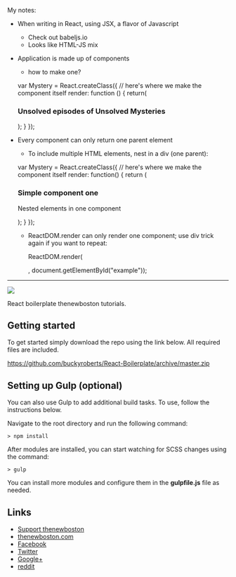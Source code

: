 My notes:

- When writing in React, using JSX, a flavor of Javascript
    - Check out babeljs.io
    - Looks like HTML-JS mix

- Application is made up of components
    - how to make one?

    var Mystery = React.createClass({
          // here's where we make the component itself
          render: function () {
              return(<h3>Unsolved episodes of Unsolved Mysteries</h3>);
          }
      });

- Every component can only return one parent element
    - To include multiple HTML elements, nest in a div (one parent):

    var Mystery = React.createClass({
        // here's where we make the component itself
        render: function() {
          return (
            <div>
              <h3>Simple component one</h3>
              <p>Nested elements in one component</p>
            </div>
          );
        }
      });

    - ReactDOM.render can only render one component; use div trick again if you want to repeat:

        ReactDOM.render(<div>
        <Mystery />
        <Mystery />
        <Mystery />
        </div>, document.getElementById("example"));


*************************************************


![](http://i.imgur.com/5Bqs5zi.png)

React boilerplate thenewboston tutorials.

## Getting started

To get started simply download the repo using the link below. All required files are included.

https://github.com/buckyroberts/React-Boilerplate/archive/master.zip

## Setting up Gulp (optional)

You can also use Gulp to add additional build tasks. To use, follow the instructions below.

Navigate to the root directory and  run the following command:
```
> npm install
```

After modules are installed, you can start watching for SCSS changes using the command:
```
> gulp
```

You can install more modules and configure them in the **gulpfile.js** file as needed.

## Links

- [Support thenewboston](https://www.patreon.com/thenewboston)
- [thenewboston.com](https://thenewboston.com/)
- [Facebook](https://www.facebook.com/TheNewBoston-464114846956315/)
- [Twitter](https://twitter.com/bucky_roberts)
- [Google+](https://plus.google.com/+BuckyRoberts)
- [reddit](https://www.reddit.com/r/thenewboston/)
